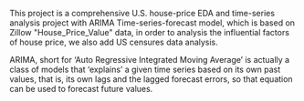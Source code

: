 This project is a comprehensive U.S. house-price EDA and time-series analysis project with ARIMA Time-series-forecast model, which is based on Zillow "House_Price_Value" data, in order to analysis the influential factors of house price, we also add US censures data analysis.

ARIMA, short for ‘Auto Regressive Integrated Moving Average’ is actually a class of models that ‘explains’ a given time series based on its own past values, that is, its own lags and the lagged forecast errors, so that equation can be used to forecast future values.
